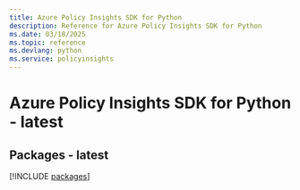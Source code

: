 ```yaml
---
title: Azure Policy Insights SDK for Python
description: Reference for Azure Policy Insights SDK for Python
ms.date: 03/18/2025
ms.topic: reference
ms.devlang: python
ms.service: policyinsights
---
```

# Azure Policy Insights SDK for Python - latest
## Packages - latest
[!INCLUDE [packages](policy-insights-index.md)]